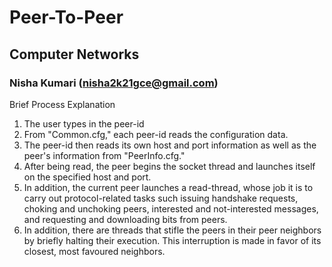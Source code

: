 #  Peer-To-Peer
## Computer Networks
### Nisha Kumari    (nisha2k21gce@gmail.com)


Brief Process Explanation
1. The user types in the peer-id
2. From "Common.cfg," each peer-id reads the configuration data.
3. The peer-id then reads its own host and port information as well as the peer's
information from "PeerInfo.cfg."
4. After being read, the peer begins the socket thread and launches itself on the specified
host and port.
5. In addition, the current peer launches a read-thread, whose job it is to carry out
protocol-related tasks such issuing handshake requests, choking and unchoking peers,
interested and not-interested messages, and requesting and downloading bits from peers.
6. In addition, there are threads that stifle the peers in their peer neighbors by briefly
halting their execution. This interruption is made in favor of its closest, most favoured
neighbors.

